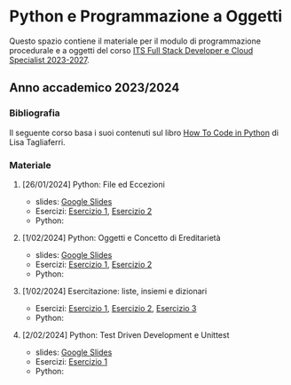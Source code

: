 # Python e Programmazione a Oggetti 

Questo spazio contiene il materiale per il modulo di programmazione procedurale e a oggetti del corso <a 
href="https://www.itsturismomarche.it/corsi/sviluppatore-software-its.php">ITS Full 
Stack 
Developer e Cloud Specialist 2023-2027</a>.

## Anno accademico 2023/2024


### Bibliografia

Il seguente corso basa i suoi contenuti sul libro <a href="https://www.digitalocean.
com/community/books/digitalocean-ebook-how-to-code-in-python">How To Code in Python</a> di Lisa Tagliaferri.


### Materiale


1. [26/01/2024] Python: File ed Eccezioni
   * slides: [Google Slides](https://docs.google.com/presentation/d/1vcHdX16_2cUWlwewkyQuIFZMaitTevPMVUbMznmTzLg/edit?usp=sharing)
   * Esercizi: [Esercizio 1](), [Esercizio 2]()
   * Python: 

2. [1/02/2024] Python: Oggetti e Concetto di Ereditarietà
   * slides: [Google Slides]()
   * Esercizi: [Esercizio 1](), [Esercizio 2]()
   * Python: 

3. [1/02/2024] Esercitazione: liste, insiemi e dizionari
   * Esercizi: [Esercizio 1](), [Esercizio 2](), [Esercizio 3]()
   * Python: 

3. [2/02/2024] Python: Test Driven Development e Unittest
   * slides: [Google Slides]()
   * Esercizi: [Esercizio 1]()
   * Python: 